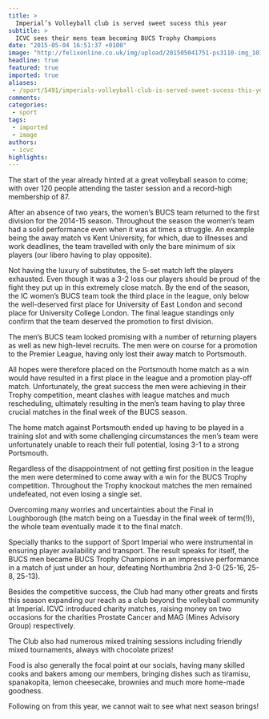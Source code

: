 ```yaml
---
title: >
  Imperial’s Volleyball club is served sweet sucess this year
subtitle: >
  ICVC sees their mens team becoming BUCS Trophy Champions
date: "2015-05-04 16:51:37 +0100"
image: "http://felixonline.co.uk/img/upload/201505041751-ps3110-img_1015.jpg"
headline: true
featured: true
imported: true
aliases:
 - /sport/5491/imperials-volleyball-club-is-served-sweet-sucess-this-year
comments:
categories:
 - sport
tags:
 - imported
 - image
authors:
 - icvc
highlights:
---
```


The start of the year already hinted at a great volleyball season to come; with over 120 people attending the taster session and a record-high membership of 87.

After an absence of two years, the women’s BUCS team returned to the first division for the 2014-15 season. Throughout the season the women’s team had a solid performance even when it was at times a struggle. An example being the away match vs Kent University, for which, due to illnesses and work deadlines, the team travelled with only the bare minimum of six players (our libero having to play opposite).

Not having the luxury of substitutes, the 5-set match left the players exhausted. Even though it was a 3-2 loss our players should be proud of the fight they put up in this extremely close match. By the end of the season, the IC women’s BUCS team took the third place in the league, only below the well-deserved first place for University of East London and second place for University College London. The final league standings only confirm that the team deserved the promotion to first division.

The men’s BUCS team looked promising with a number of returning players as well as new high-level recruits. The men were on course for a promotion to the Premier League, having only lost their away match to Portsmouth.

All hopes were therefore placed on the Portsmouth home match as a win would have resulted in a first place in the league and a promotion play-off match. Unfortunately, the great success the men were achieving in their Trophy competition, meant clashes with league matches and much rescheduling, ultimately resulting in the men’s team having to play three crucial matches in the final week of the BUCS season.

The home match against Portsmouth ended up having to be played in a training slot and with some challenging circumstances the men’s team were unfortunately unable to reach their full potential, losing 3-1 to a strong Portsmouth.

Regardless of the disappointment of not getting first position in the league the men were determined to come away with a win for the BUCS Trophy competition. Throughout the Trophy knockout matches the men remained undefeated, not even losing a single set.

Overcoming many worries and uncertainties about the Final in Loughborough (the match being on a Tuesday in the final week of term(!)), the whole team eventually made it to the final match.

Specially thanks to the support of Sport Imperial who were instrumental in ensuring player availability and transport. The result speaks for itself, the BUCS men became BUCS Trophy Champions in an impressive performance in a match of just under an hour, defeating Northumbria 2nd 3-0 (25-16, 25-8, 25-13).

Besides the competitive success, the Club had many other greats and firsts this season expanding our reach as a club beyond the volleyball community at Imperial. ICVC introduced charity matches, raising money on two occasions for the charities Prostate Cancer and MAG (Mines Advisory Group) respectively.

The Club also had numerous mixed training sessions including friendly mixed tournaments, always with chocolate prizes!

Food is also generally the focal point at our socials, having many skilled cooks and bakers among our members, bringing dishes such as tiramisu, spanakopita, lemon cheesecake, brownies and much more home-made goodness.

Following on from this year, we cannot wait to see what next season brings!
